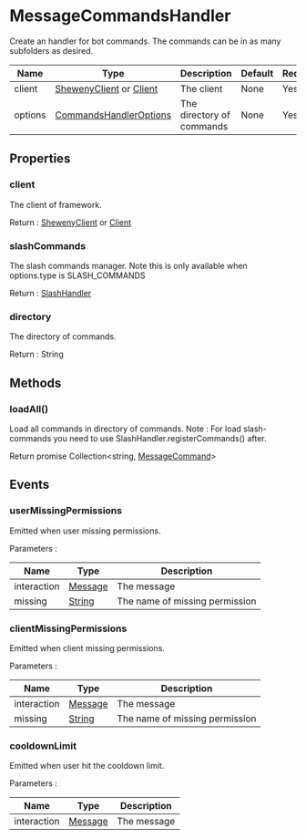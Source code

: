 # MessageCommandsHandler

Create an handler for bot commands. The commands can be in as many subfolders as desired.

| Name    | Type                                                                                                    | Description               | Default | Required |
| ------- | ------------------------------------------------------------------------------------------------------- | ------------------------- | ------- | -------- |
| client  | [ShewenyClient](./ShewenyClient.md) or [Client](https://discord.js.org/#/docs/main/stable/class/Client) | The client                | None    | Yes      |
| options | [CommandsHandlerOptions](./typedef/MessageCommandHandlerOptions.md)                                     | The directory of commands | None    | Yes      |

## Properties

### client

The client of framework.

Return : [ShewenyClient](./ShewenyClient.md) or [Client](https://discord.js.org/#/docs/main/stable/class/Client)

### slashCommands

The slash commands manager.
Note this is only available when options.type is SLASH_COMMANDS

Return : [SlashHandler](./SlashHandler.md)

### directory

The directory of commands.

Return : String

## Methods

### loadAll()

Load all commands in directory of commands.
Note : For load slash-commands you need to use SlashHandler.registerCommands() after.

Return promise Collection\<string, [MessageCommand](../structures/MessageCommand.md)>

## Events

### userMissingPermissions

Emitted when user missing permissions.

Parameters :

| Name        | Type                                                                                              | Description                    |
| ----------- | ------------------------------------------------------------------------------------------------- | ------------------------------ |
| interaction | [Message](https://discord.js.org/#/docs/main/stable/class/Message)                                | The message                    |
| missing     | [String](https://developer.mozilla.org/en-US/docs/Web/JavaScript/Reference/Global_Objects/String) | The name of missing permission |

### clientMissingPermissions

Emitted when client missing permissions.

Parameters :

| Name        | Type                                                                                              | Description                    |
| ----------- | ------------------------------------------------------------------------------------------------- | ------------------------------ |
| interaction | [Message](https://discord.js.org/#/docs/main/stable/class/Message)                                | The message                    |
| missing     | [String](https://developer.mozilla.org/en-US/docs/Web/JavaScript/Reference/Global_Objects/String) | The name of missing permission |

### cooldownLimit

Emitted when user hit the cooldown limit.

Parameters :

| Name        | Type                                                               | Description |
| ----------- | ------------------------------------------------------------------ | ----------- |
| interaction | [Message](https://discord.js.org/#/docs/main/stable/class/Message) | The message |
